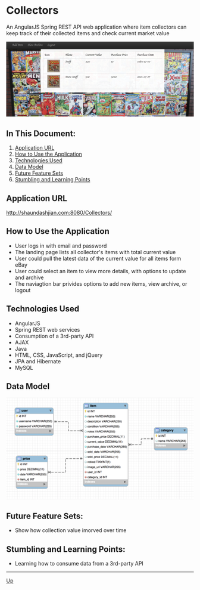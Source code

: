 # Collectors
An AngularJS Spring REST API web application where item collectors can keep track of their collected items and check current market value

![alt text](website.png "Collectors")

## In This Document:
1. [Application URL](#application-url)
2. [How to Use the Application](#how-to-use-the-application)
3. [Technologies Used](#technologies-used)
4. [Data Model](#data-model)
5. [Future Feature Sets](#future-feature-sets)
6. [Stumbling and Learning Points](#stumbling-and-learning-points)

## Application URL
http://shaundashjian.com:8080/Collectors/

## How to Use the Application
* User logs in with email and password
* The landing page lists all collector's items with total current value
* User could pull the latest data of the current value for all items form eBay
* User could select an item to view more details, with options to update and archive
* The naviagtion bar privides options to add new items, view archive, or logout


## Technologies Used
  * AngularJS
  * Spring REST web services
  * Consumption of a 3rd-party API
  * AJAX
  * Java
  * HTML, CSS, JavaScript, and jQuery
  * JPA and Hibernate
  * MySQL

## Data Model
![alt text](data-model.png "Data Model")

## Future Feature Sets:
  * Show how collection value imorved over time   
  
## Stumbling and Learning Points:
  * Learning how to consume data from a 3rd-party API
  <hr>

[Up](README.md)
